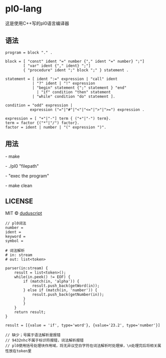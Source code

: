 # pl0-lang
这是使用C++写的pl0语言编译器
## 语法

```
program = block "." .

block = [ "const" ident "=" number {"," ident "=" number} ";"]
        [ "var" ident {"," ident} ";"]
        { "procedure" ident ";" block ";" } statement .

statement = [ ident ":=" expression | "call" ident 
            | "?" ident | "!" expression 
            | "begin" statement {";" statement } "end" 
	          | "if" condition "then" statement 
            | "while" condition "do" statement ].

condition = "odd" expression |
           expression ("="|"#"|"<"|"<="|">"|">=") expression .

expression = [ "+"|"-"] term { ("+"|"-") term}.
term = factor {("*"|"/") factor}.
factor = ident | number | "(" expression ")".
```


## 用法

\- make

\- ./pl0 "filepath"

\- "exec the program"

\- make clean



## LICENSE

MIT © [duduscript](https://github.com/duduscript)



```
// pl0词法
number = 
ident = 
keyword = 
symbol = 

```



```
# 词法解析
# in: stream
# out: list<token>

parser(in:stream) {
	result = list<token>();
	while(in.peek() != EOF) {
		if (match(in, 'alpha')) {
			result.push_back(getWord(in));
		} else if (match(in, 'number')) {
			result.push_back(getNumber(in));
		}
		}
	}
	return result;
}

result = [{value = 'if', type='word'}, {value='23.2', type='number'}]

// 缺少；号属于语法解析是报错
// 9432nhc不属于标识符报错，词法解析报错
// pl0使用括号处理块作用域，将无异议空白字符在词法解析时处理掉，\n处理完后将相关属性放在token里
```



